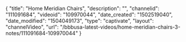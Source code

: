 {
    "title": "Home Meridian Chairs",
    "description": "",
    "channelid": "111091684",
    "videoid": "109970044",
    "date_created": "1502519040",
    "date_modified": "1504049173",
    "type": "captivate",
    "layout": "channelVideo",
    "url": "\/bbbusa-latest-videos\/home-meridian-chairs-3-notes\/111091684-109970044"
}